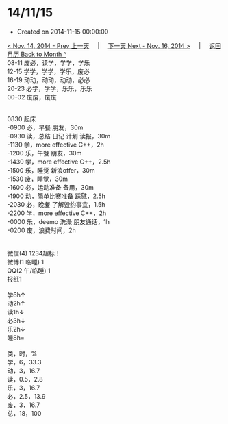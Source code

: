 # 14/11/15

- Created on 2014-11-15 00:00:00

[< Nov. 14, 2014 - Prev 上一天](_archived/lifelogs/2014/11/d14.md) &nbsp; &nbsp; | &nbsp; &nbsp; [下一天 Next - Nov. 16, 2014 >](_archived/lifelogs/2014/11/d16.md) &nbsp; &nbsp; |  &nbsp; &nbsp; [返回月历 Back to Month ^](_archived/lifelogs/2014/11/index.md)
<br/>08-11 废必，读学，学学，学乐<br/>12-15 学学，学学，学乐，废必<br/>16-19 动动，动动，动动，必必<br/>20-23 必学，学学，乐乐，乐乐<br/>00-02 废废，废废<div><br/></div>0830 起床<br/>-0900 必，早餐 朋友，30m<br/>-0930 读，总结 日记 计划 读报，30m<br/>-1130 学，more effective C++，2h<br/>-1200 乐，午餐 朋友，30m<br/>-1430 学，more effective C++，2.5h<br/>-1500 乐，睡觉 新浪offer，30m<br/>-1530 废，睡觉，30m<br/>-1600 必，运动准备 备用，30m<br/>-1900 动，简单比赛准备 踩毽，2.5h<br/>-2030 必，晚餐 了解毁约事宜，1.5h<br/>-2200 学，more effective C++，2h<br/>-0000 乐，deemo 洗澡 朋友通话，1h<br/>-0200 废，浪费时间，2h<div><br/></div><div><br/></div>微信(4) 1234超标！<br/>微博(1 临睡) 1<br/>QQ(2 午/临睡) 1<br/>报纸1<div><br/></div>学6h↑ <br/>动2h↑ <br/>读1h↓ <br/>必3h↓ <br/>乐2h↓ <br/>睡8h=<div><br/></div>类，时，%<br/>学，6，33.3<br/>动，3，16.7<br/>读，0.5，2.8<br/>乐，3，16.7<br/>必，2.5，13.9<br/>废，3，16.7<br/>总，18，100</div>
